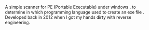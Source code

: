 A simple scanner for PE (Portable Executable) under windows , to determine in which programming language used to create an exe file .
Developed back in 2012 when I got my hands dirty with reverse engineering. 

